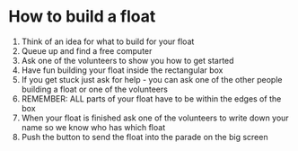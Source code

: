 How to build a float
====================

1. Think of an idea for what to build for your float
2. Queue up and find a free computer
3. Ask one of the volunteers to show you how to get started
4. Have fun building your float inside the rectangular box
5. If you get stuck just ask for help - you can ask one of the other people building a float or one of the volunteers
5. REMEMBER: ALL parts of your float have to be within the edges of the box
5. When your float is finished ask one of the volunteers to write down your name so we know who has which float
6. Push the button to send the float into the parade on the big screen
